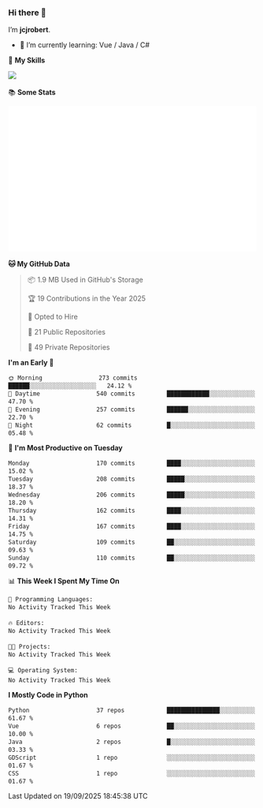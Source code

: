 ### Hi there 👋

I’m **jcjrobert**.

- 🌱 I’m currently learning: Vue / Java / C#

🌟 **My Skills**

![](https://img.shields.io/badge/-Python-3e74a2?style=flat-square&logo=Python&logoColor=fff)

📚 **Some Stats**

![](https://github.com/jcjrobert/github-stats/blob/master/generated/overview.svg)

<!--START_SECTION:waka-->
**🐱 My GitHub Data** 

> 📦 1.9 MB Used in GitHub's Storage 
 > 
> 🏆 19 Contributions in the Year 2025
 > 
> 💼 Opted to Hire
 > 
> 📜 21 Public Repositories 
 > 
> 🔑 49 Private Repositories 
 > 
**I'm an Early 🐤** 

```text
🌞 Morning                273 commits         ██████░░░░░░░░░░░░░░░░░░░   24.12 % 
🌆 Daytime                540 commits         ████████████░░░░░░░░░░░░░   47.70 % 
🌃 Evening                257 commits         ██████░░░░░░░░░░░░░░░░░░░   22.70 % 
🌙 Night                  62 commits          █░░░░░░░░░░░░░░░░░░░░░░░░   05.48 % 
```
📅 **I'm Most Productive on Tuesday** 

```text
Monday                   170 commits         ████░░░░░░░░░░░░░░░░░░░░░   15.02 % 
Tuesday                  208 commits         █████░░░░░░░░░░░░░░░░░░░░   18.37 % 
Wednesday                206 commits         █████░░░░░░░░░░░░░░░░░░░░   18.20 % 
Thursday                 162 commits         ████░░░░░░░░░░░░░░░░░░░░░   14.31 % 
Friday                   167 commits         ████░░░░░░░░░░░░░░░░░░░░░   14.75 % 
Saturday                 109 commits         ██░░░░░░░░░░░░░░░░░░░░░░░   09.63 % 
Sunday                   110 commits         ██░░░░░░░░░░░░░░░░░░░░░░░   09.72 % 
```


📊 **This Week I Spent My Time On** 

```text
💬 Programming Languages: 
No Activity Tracked This Week

🔥 Editors: 
No Activity Tracked This Week

🐱‍💻 Projects: 
No Activity Tracked This Week

💻 Operating System: 
No Activity Tracked This Week
```

**I Mostly Code in Python** 

```text
Python                   37 repos            ███████████████░░░░░░░░░░   61.67 % 
Vue                      6 repos             ██░░░░░░░░░░░░░░░░░░░░░░░   10.00 % 
Java                     2 repos             █░░░░░░░░░░░░░░░░░░░░░░░░   03.33 % 
GDScript                 1 repo              ░░░░░░░░░░░░░░░░░░░░░░░░░   01.67 % 
CSS                      1 repo              ░░░░░░░░░░░░░░░░░░░░░░░░░   01.67 % 
```




 Last Updated on 19/09/2025 18:45:38 UTC
<!--END_SECTION:waka-->
